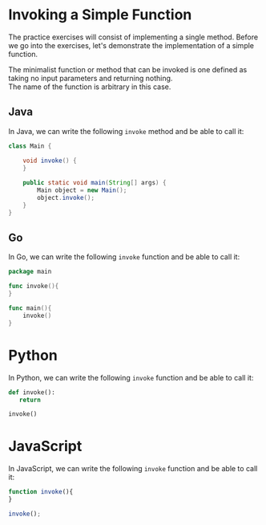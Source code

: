 # Invoking a Simple Function

The practice exercises will consist of implementing a single method.  Before we go into the exercises, let's demonstrate the 
implementation of a simple function.

The minimalist function or method that can be invoked is one defined as taking no input parameters and returning nothing.  
The name of the function is arbitrary in this case.

## Java
In Java, we can write the following `invoke` method and be able to call it:

```java runnable
class Main {

    void invoke() {        
    }
    
    public static void main(String[] args) {
        Main object = new Main();
        object.invoke();        
    }
}
```


## Go
In Go, we can write the following `invoke` function and be able to call it:

```go runnable
package main

func invoke(){
}

func main(){
    invoke()
}
```

# Python
In Python, we can write the following `invoke` function and be able to call it:

```python runnable
def invoke():
   return

invoke()
```

# JavaScript
In JavaScript, we can write the following `invoke` function and be able to call it:

```javascript runnable
function invoke(){
}

invoke();
```
